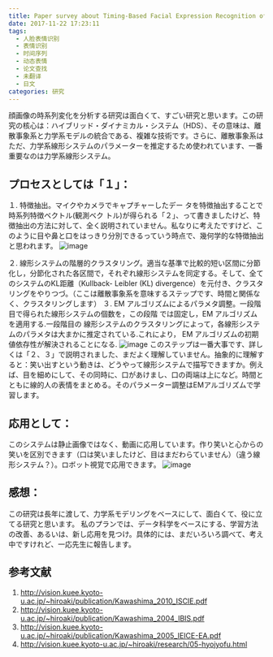 ```yaml
---
title: Paper survey about Timing-Based Facial Expression Recognition of Kyoto University by Prof. Kawashima 　
date: 2017-11-22 17:23:11
tags: 
  - 人脸表情识别
  - 表情识别
  - 时间序列
  - 动态表情
  - 论文查找
  - 未翻译
  - 日文
categories: 研究
---
```

顔画像の時系列変化を分析する研究は面白くて、すごい研究と思います。この研究の核心は：ハイブリッド・ダイナミカル・システム（HDS）、その意味は、離散事象系と力学系モデルの統合である、複雑な技術です。さらに、離散事象系はただ、力学系線形システムのパラメーターを推定するため使われています、一番重要なのは力学系線形システム。

## プロセスとしては「１」：
１.	特徴抽出。マイクやカメラでキャプチャーしたデー タを特徴抽出することで時系列特徴ベクトル(観測ベク トル)が得られる「２」、って書きましたけど、特徴抽出の方法に対して、全く説明されていません。私なりに考えたですけど、このように目や鼻と口をはっきり分別できるっていう時点で、幾何学的な特徴抽出と思われます。
![image](http://oonaavjvi.bkt.clouddn.com/kyoto%20face1.png)
 <!-- more -->
２.	線形システムの階層的クラスタリング。適当な基準で比較的短い区間に分節化し，分節化された各区間で，それぞれ線形システムを同定する。そして、全てのシステムのKL距離（Kullback- Leibler (KL) divergence）を元付き、クラスタリングをやりつづ。（ここは離散事象系を意味するステップです、時間と関係なく、クラスタリングします）
３.	EM アルゴリズムによるパラメタ調整。一段階目で得られた線形システムの個数を，この段階 では固定し，EM アルゴリズムを適用する.一段階目の 線形システムのクラスタリングによって，各線形システ ムのパラメタは大まかに推定されている.これにより， EM アルゴリズムの初期値依存性が解決されることになる.
 ![image](http://oonaavjvi.bkt.clouddn.com/kyoto%20face2.png)
このステップは一番大事です、詳しくは「２、３」で説明されました、まだよく理解していません。抽象的に理解すると：笑い出すという動きは、どうやって線形システムで描写できますか。例えば、目を細めにして、その同時に、口があけまし、口の両端は上になど。時間とともに線的人の表情をまとめる。そのパラメーター調整はEMアルゴリズムで学習します。

## 応用として：
このシステムは静止画像ではなく、動画に応用しています。作り笑いと心からの笑いを区別できます（口は笑いましたけど、目はまだわらていません）（違う線形システム？）。ロボット視覚で応用できます。 
![image](http://oonaavjvi.bkt.clouddn.com/kyoto%20face3.png)
## 感想：
この研究は長年に渡して、力学系モデリングをベースにして、面白くて、役に立てる研究と思います。
私のプランでは、データ科学をベースにする、学習方法の改善、あるいは、新し応用を見つけ。具体的には、まだいろいろ調べて、考え中ですけれど、一応先生に報告します。

## 参考文献
1. http://vision.kuee.kyoto-u.ac.jp/~hiroaki/publication/Kawashima_2010_ISCIE.pdf
2. http://vision.kuee.kyoto-u.ac.jp/~hiroaki/publication/Kawashima_2004_IBIS.pdf
3. http://vision.kuee.kyoto-u.ac.jp/~hiroaki/publication/Kawashima_2005_IEICE-EA.pdf
4. http://vision.kuee.kyoto-u.ac.jp/~hiroaki/research/05-hyojyofu.html


